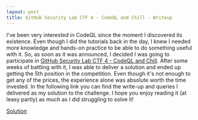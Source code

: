 ```yaml
---
layout: post
title: GitHub Security Lab CTF 4 - CodeQL and Chill - Writeup
---
```


I've been very interested in CodeQL since the moment I discovered its existence. Even though I did the tutorials back in the day, I knew I needed more knowledge and hands-on practice to be able to do something useful with it. So, as soon as it was announced, I decided I was going to participate in [GitHub Security Lab CTF 4 - CodeQL and Chill](https://securitylab.github.com/ctf/codeql-and-chill). After some weeks of battling with it, I was able to deliver a solution and ended up getting the 5th position in the competition. Even though it's not enough to get any of the prices, the experience alone was absolute worth the time invested. In the following link you can find the write-up and queries I delivered as my solution to the challenge. I hope you enjoy reading it (at leasy partly) as much as I did struggling to solve it!

[Solution](https://github.com/atorralba/GHSL_CTF_4)
